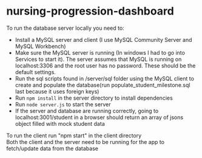 # nursing-progression-dashboard

To run the database server locally you need to:

- Install a MySQL server and client (I use MySQL Community Server and MySQL Workbench)
- Make sure the MySQL server is running (In windows I had to go into Services to start it). The server assumes that MySQL is running on localhost:3306 and the root user has no password. These should be the default settings.
- Run the sql scripts found in /server/sql folder using the MySQL client to create and populate the database(run populate_student_milestone.sql last because it uses foreign keys)
- Run `npm install` in the server directory to install dependencies
- Run `node server.js` to start the server
- If the server and database are running correctly, going to localhost:3001/student in a browser should return an array of jsons object filled with mock student data

To run the client run "npm start" in the client directory  
Both the client and the server need to be running for the app to fetch/update data from the database

